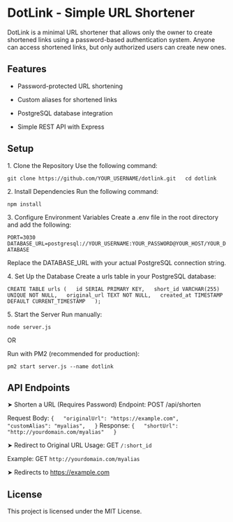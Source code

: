 # DotLink - Simple URL Shortener
DotLink is a minimal URL shortener that allows only the owner to create shortened links using a password-based authentication system. Anyone can access shortened links, but only authorized users can create new ones.

## Features
- Password-protected URL shortening

- Custom aliases for shortened links

- PostgreSQL database integration

- Simple REST API with Express

## Setup
1️. Clone the Repository
Use the following command:

``git clone https://github.com/YOUR_USERNAME/dotlink.git  
cd dotlink``

2️. Install Dependencies
Run the following command:

`npm install`

3️. Configure Environment Variables
Create a .env file in the root directory and add the following:

`PORT=3030  
DATABASE_URL=postgresql://YOUR_USERNAME:YOUR_PASSWORD@YOUR_HOST/YOUR_DATABASE`

Replace the DATABASE_URL with your actual PostgreSQL connection string.

4️. Set Up the Database
Create a urls table in your PostgreSQL database:

`CREATE TABLE urls (  
    id SERIAL PRIMARY KEY,  
    short_id VARCHAR(255) UNIQUE NOT NULL,  
    original_url TEXT NOT NULL,  
    created_at TIMESTAMP DEFAULT CURRENT_TIMESTAMP  
);`

5️. Start the Server
Run manually:

`node server.js`

OR

Run with PM2 (recommended for production):

`pm2 start server.js --name dotlink`

## API Endpoints
➤ Shorten a URL (Requires Password)
Endpoint:
POST /api/shorten

Request Body:
`{  
  "originalUrl": "https://example.com",  
  "customAlias": "myalias",  
}`
Response:
`{  
  "shortUrl": "http://yourdomain.com/myalias"  
}`

➤ Redirect to Original URL
Usage:
GET `/:short_id`

Example:
GET `http://yourdomain.com/myalias`

➤ Redirects to https://example.com

## License
This project is licensed under the MIT License.

